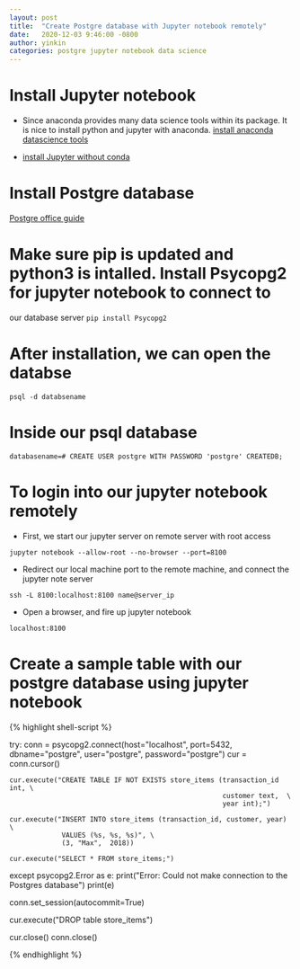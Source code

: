 ```yaml
---
layout: post
title:  "Create Postgre database with Jupyter notebook remotely"
date:   2020-12-03 9:46:00 -0800
author: yinkin
categories: postgre jupyter notebook data science
---
```


# Install Jupyter notebook 

* Since anaconda provides many data science tools within its package. It is nice to install 
python and jupyter with anaconda. 
[install anaconda datascience tools](https://docs.anaconda.com/anaconda/install/linux/)

* [install Jupyter without conda](https://jupyter.org/install)


# Install Postgre database
[Postgre office guide](https://www.postgresql.org/download/linux/ubuntu/)

# Make sure pip is updated and python3 is intalled. Install Psycopg2 for jupyter notebook to connect to 
our database server
``pip install Psycopg2 ``

# After installation, we can open the databse 
``psql -d databsename``

# Inside our psql database 
`` databasename=# CREATE USER postgre WITH PASSWORD 'postgre' CREATEDB; ``

# To login into our jupyter notebook remotely

* First, we start our jupyter server on remote server with root access 

``jupyter notebook --allow-root --no-browser --port=8100``

* Redirect our local machine port to the remote machine, and connect the jupyter note server

``ssh -L 8100:localhost:8100 name@server_ip``

* Open a browser, and fire up jupyter notebook

``localhost:8100``

# Create a sample table with our postgre database using jupyter notebook

{% highlight shell-script %}

try: 
    conn = psycopg2.connect(host="localhost", port=5432, dbname="postgre", user="postgre", password="postgre")
    cur = conn.cursor()

    cur.execute("CREATE TABLE IF NOT EXISTS store_items (transaction_id int, \
                                                         customer text,  \
                                                         year int);")

    cur.execute("INSERT INTO store_items (transaction_id, customer, year) \
                 VALUES (%s, %s, %s)", \
                 (3, "Max",  2018))

    cur.execute("SELECT * FROM store_items;")
except psycopg2.Error as e: 
    print("Error: Could not make connection to the Postgres database")
    print(e)

conn.set_session(autocommit=True)

cur.execute("DROP table store_items")

cur.close()
conn.close()

{% endhighlight %}
